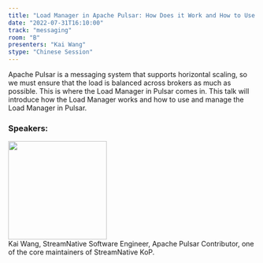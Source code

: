 ```yaml
---
title: "Load Manager in Apache Pulsar: How Does it Work and How to Use it"
date: "2022-07-31T16:10:00"
track: "messaging"
room: "B"
presenters: "Kai Wang"
stype: "Chinese Session"
---
```

Apache Pulsar is a messaging system that supports horizontal scaling, so we must ensure that the load is balanced across brokers as much as possible. This is where the Load Manager in Pulsar comes in. This talk will introduce how the Load Manager works and how to use and manage the Load Manager in Pulsar.
 ### Speakers: 
 <img src="images/speaker/1197.png" width="200" /><br>Kai Wang, StreamNative Software Engineer, Apache Pulsar Contributor, one of the core maintainers of StreamNative KoP.

 